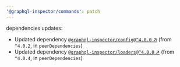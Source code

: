 ```yaml
---
'@graphql-inspector/commands': patch
---
```

dependencies updates:
  - Updated dependency [`@graphql-inspector/config@^4.0.0`
    ↗︎](https://www.npmjs.com/package/@graphql-inspector/config/v/4.0.0) (from `^4.0.2`, in
    `peerDependencies`)
  - Updated dependency [`@graphql-inspector/loaders@^4.0.0`
    ↗︎](https://www.npmjs.com/package/@graphql-inspector/loaders/v/4.0.0) (from `^4.0.4`, in
    `peerDependencies`)
